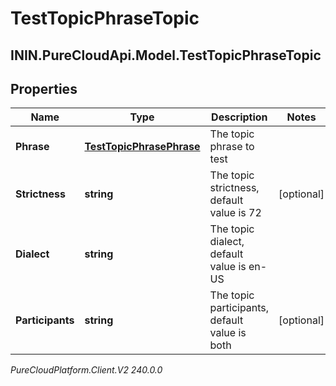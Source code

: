# TestTopicPhraseTopic

## ININ.PureCloudApi.Model.TestTopicPhraseTopic

## Properties

|Name | Type | Description | Notes|
|------------ | ------------- | ------------- | -------------|
| **Phrase** | [**TestTopicPhrasePhrase**](TestTopicPhrasePhrase) | The topic phrase to test | |
| **Strictness** | **string** | The topic strictness, default value is 72 | [optional] |
| **Dialect** | **string** | The topic dialect, default value is en-US | |
| **Participants** | **string** | The topic participants, default value is both | [optional] |



_PureCloudPlatform.Client.V2 240.0.0_
